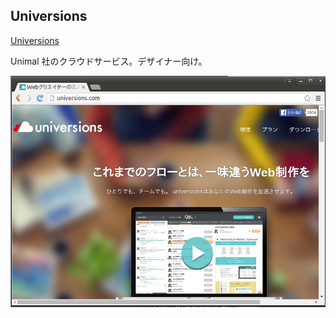 ## Universions
[Universions](http://universions.com/)

Unimal 社のクラウドサービス。デザイナー向け。

![Universions](./resources/universions.png)

